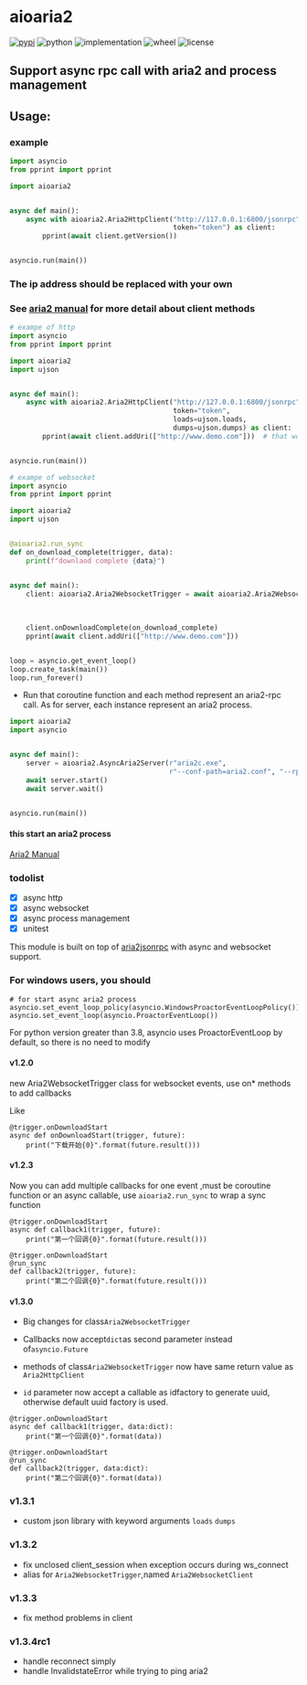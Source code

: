 # aioaria2


[![pypi](https://img.shields.io/pypi/v/aioaria2.svg)](https://pypi.org/project/aioaria2/)
![python](https://img.shields.io/pypi/pyversions/aioaria2)
![implementation](https://img.shields.io/pypi/implementation/aioaria2)
![wheel](https://img.shields.io/pypi/wheel/aioaria2)
![license](https://img.shields.io/github/license/synodriver/aioaria2.svg)

## Support async rpc call with aria2 and process management

## Usage:

### example

```python
import asyncio
from pprint import pprint

import aioaria2


async def main():
    async with aioaria2.Aria2HttpClient("http://117.0.0.1:6800/jsonrpc",
                                        token="token") as client:
        pprint(await client.getVersion())


asyncio.run(main())
```

### The ip address should be replaced with your own

### See [aria2 manual](http://aria2.github.io/manual/en/html/) for more detail about client methods

```python
# exampe of http
import asyncio
from pprint import pprint

import aioaria2
import ujson


async def main():
    async with aioaria2.Aria2HttpClient("http://127.0.0.1:6800/jsonrpc",
                                        token="token",
                                        loads=ujson.loads,
                                        dumps=ujson.dumps) as client:
        pprint(await client.addUri(["http://www.demo.com"]))  # that would start downloading


asyncio.run(main())
```

```python
# exampe of websocket
import asyncio
from pprint import pprint

import aioaria2
import ujson


@aioaria2.run_sync
def on_download_complete(trigger, data):
    print(f"downlaod complete {data}")


async def main():
    client: aioaria2.Aria2WebsocketTrigger = await aioaria2.Aria2WebsocketTrigger.new("http://127.0.0.1:6800/jsonrpc",
                                                                                      token="token",
                                                                                      loads=ujson.loads,
                                                                                      dumps=ujson.dumps)
    client.onDownloadComplete(on_download_complete)
    pprint(await client.addUri(["http://www.demo.com"]))


loop = asyncio.get_event_loop()
loop.create_task(main())
loop.run_forever()
```

- Run that coroutine function and each method represent an aria2-rpc call. As for server, each instance represent an aria2 process.

```python
import aioaria2
import asyncio


async def main():
    server = aioaria2.AsyncAria2Server(r"aria2c.exe",
                                       r"--conf-path=aria2.conf", "--rpc-secret=admin", daemon=True)
    await server.start()
    await server.wait()


asyncio.run(main())
```

#### this start an aria2 process

[Aria2 Manual](http://aria2.github.io/manual/en/html/)

### todolist

- [x] async http
- [x] async websocket
- [x] async process management
- [x] unitest

This module is built on top of [aria2jsonrpc](https://xyne.archlinux.ca/projects/python3-aria2jsonrpc)
with async and websocket support.

### For windows users, you should

```
# for start async aria2 process
asyncio.set_event_loop_policy(asyncio.WindowsProactorEventLoopPolicy())
asyncio.set_event_loop(asyncio.ProactorEventLoop())
```

For python version greater than 3.8, asyncio uses ProactorEventLoop by default, so there is no need to modify

#### v1.2.0

new Aria2WebsocketTrigger class for websocket events, use on* methods to add callbacks

Like

```
@trigger.onDownloadStart
async def onDownloadStart(trigger, future):
    print("下载开始{0}".format(future.result()))
```

#### v1.2.3

Now you can add multiple callbacks for one event ,must be coroutine function or an async callable, use ```aioaria2.run_sync``` to wrap a sync function

```
@trigger.onDownloadStart
async def callback1(trigger, future):
    print("第一个回调{0}".format(future.result()))

@trigger.onDownloadStart
@run_sync
def callback2(trigger, future):
    print("第二个回调{0}".format(future.result()))
```

#### v1.3.0

* Big changes for class```Aria2WebsocketTrigger```

* Callbacks now accept```dict```as second parameter instead of```asyncio.Future```
* methods of class```Aria2WebsocketTrigger``` now have same return value as ```Aria2HttpClient```
* ```id``` parameter now accept a callable as idfactory to generate uuid, otherwise default uuid factory is used.


```
@trigger.onDownloadStart
async def callback1(trigger, data:dict):
    print("第一个回调{0}".format(data))

@trigger.onDownloadStart
@run_sync
def callback2(trigger, data:dict):
    print("第二个回调{0}".format(data))
```

### v1.3.1

* custom json library with keyword arguments ```loads``` ```dumps```

### v1.3.2

* fix  unclosed client_session when exception occurs during ws_connect
* alias for ```Aria2WebsocketTrigger```,named ```Aria2WebsocketClient```

### v1.3.3

* fix method problems in client

### v1.3.4rc1

* handle reconnect simply
* handle InvalidstateError while trying to ping aria2